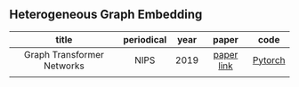 ## Heterogeneous Graph Embedding

| title |  periodical    | year     |   paper   |   code   |
| :------------------------: | :--: | :--: | :--: | :--: |
| Graph Transformer Networks | NIPS | 2019 | [paper link](https://arxiv.org/pdf/1911.06455.pdf) | [Pytorch](https://github.com/seongjunyun/Graph_Transformer_Networks) |
|                            |      |      |      |      |

